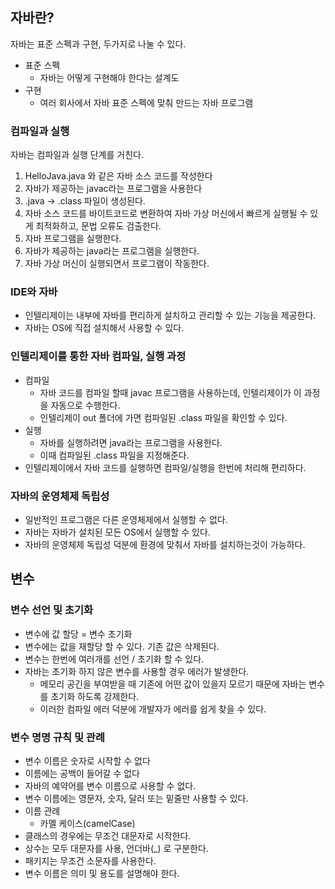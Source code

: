 ## 자바란?
자바는 표준 스펙과 구현, 두가지로 나눌 수 있다.
- 표준 스펙
    - 자바는 어떻게 구현해야 한다는 설계도
- 구현
    - 여러 회사에서 자바 표준 스펙에 맞춰 만드는 자바 프로그램

### 컴파일과 실행
자바는 컴파일과 실행 단계를 거친다.
1. HelloJava.java 와 같은 자바 소스 코드를 작성한다
2. 자바가 제공하는 javac라는 프로그램을 사용한다
3. .java -> .class 파일이 생성된다.
4. 자바 소스 코드를 바이트코드로 변환하여 자바 가상 머신에서 빠르게 실행될 수 있게 최적화하고, 문법 오류도 검출한다.
5. 자바 프로그램을 실행한다.
6. 자바가 제공하는 java라는 프로그램을 실행한다.
7. 자바 가상 머신이 실행되면서 프로그램이 작동한다.

### IDE와 자바
- 인텔리제이는 내부에 자바를 편리하게 설치하고 관리할 수 있는 기능을 제공한다.
- 자바는 OS에 직접 설치해서 사용할 수 있다.

### 인텔리제이를 통한 자바 컴파일, 실행 과정
- 컴파일
  - 자바 코드를 컴파일 할때 javac 프로그램을 사용하는데, 인텔리제이가 이 과정을 자동으로 수행한다.
  - 인텔리제이 out 폴더에 가면 컴파일된 .class 파일을 확인할 수 있다.
- 실행
  - 자바를 실행하려면 java라는 프로그램을 사용한다.
  - 이때 컴파일된 .class 파일을 지정해준다.
- 인텔리제이에서 자바 코드를 실행하면 컴파일/실행을 한번에 처리해 편리하다.

### 자바의 운영체제 독립성
- 일반적인 프로그램은 다른 운영체제에서 실행할 수 없다.
- 자바는 자바가 설치된 모든 OS에서 실행할 수 있다.
- 자바의 운영체제 독립성 덕분에 환경에 맞춰서 자바를 설치하는것이 가능하다.

## 변수

### 변수 선언 및 초기화
- 변수에 값 할당 = 변수 초기화
- 변수에는 값을 재할당 할 수 있다. 기존 값은 삭제된다.
- 변수는 한번에 여러개를 선언 / 초기화 할 수 있다.
- 자바는 초기화 하지 않은 변수를 사용할 경우 에러가 발생한다.
  - 메모리 공긴을 부여받을 때 기존에 어떤 값이 있을지 모르기 때문에 자바는 변수를 초기화 하도록 강제한다.
  - 이러한 컴파일 에러 덕분에 개발자가 에러를 쉽게 찾을 수 있다.

### 변수 명명 규칙 및 관례
- 변수 이름은 숫자로 시작할 수 없다
- 이름에는 공백이 들어갈 수 없다
- 자바의 예약어를 변수 이름으로 사용할 수 없다.
- 변수 이름에는 영문자, 숫자, 달러 또는 밑줄만 사용할 수 있다.
- 이름 관례
  - 카멜 케이스(camelCase)
- 클래스의 경우에는 무조건 대문자로 시작한다.
- 상수는 모두 대문자를 사용, 언더바(_) 로 구분한다.
- 패키지는 무조건 소문자를 사용한다.
- 변수 이름은 의미 및 용도를 설명해야 한다.